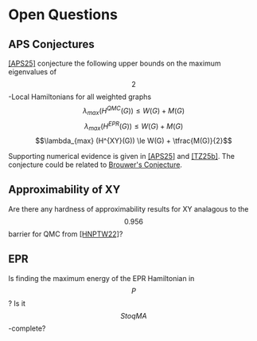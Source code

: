 # Open Questions

## APS Conjectures
[[APS25]]({{site.baseurl}}/bib#APS25) conjecture the following upper bounds on the maximum eigenvalues of $$2$$-Local Hamiltonians for all weighted graphs
   $$\lambda_{max} (H^{QMC}(G)) \le W(G) + M(G)$$
   $$\lambda_{max} (H^{EPR}(G)) \le W(G) + M(G)$$
   $$\lambda_{max} (H^{XY}(G)) \le W(G) + \tfrac{M(G)}{2}$$

 Supporting numerical evidence is given in  [[APS25]]({{site.baseurl}}/bib#APS25) and [[TZ25b]]({{site.baseurl}}/bib#TZ25b). The conjecture could be related to [Brouwer's Conjecture](https://en.wikipedia.org/wiki/Brouwer%27s_conjecture).

## Approximability of XY

Are there any hardness of approximability results for XY analagous to the $$0.956$$ barrier for QMC from [[HNPTW22]]({{site.baseurl}}/bib#HNPTW22)?

## EPR

Is finding the maximum energy of the EPR Hamiltonian in $$P$$? Is it $$StoqMA$$-complete?
